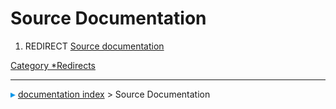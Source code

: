 # Source Documentation
1.  REDIRECT [Source documentation](Source_documentation.md)



[Category   *Redirects](Category_Redirects.md)



---
![](images/Right_arrow.png) [documentation index](../README.md) > Source Documentation
